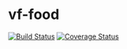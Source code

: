 vf-food
=======
[![Build Status](https://travis-ci.org/KernelCorp/vf-food.svg?branch=master)](https://travis-ci.org/KernelCorp/vf-food)
[![Coverage Status](https://coveralls.io/repos/KernelCorp/vf-food/badge.png)](https://coveralls.io/r/KernelCorp/vf-food)
